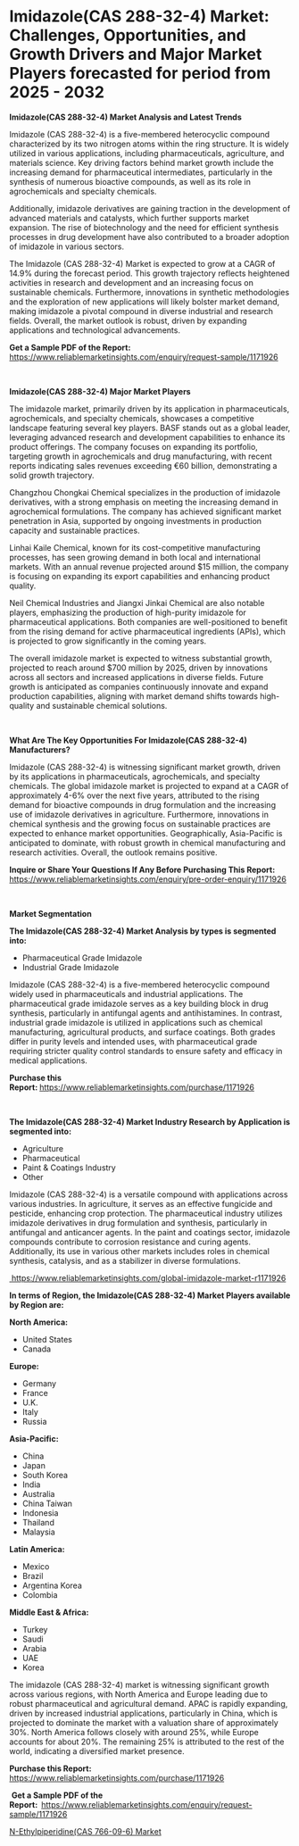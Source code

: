 <p><h1>Imidazole(CAS 288-32-4) Market: Challenges, Opportunities, and Growth Drivers and Major Market Players forecasted for period from 2025 - 2032</h1></p><p><strong>Imidazole(CAS 288-32-4) Market Analysis and Latest Trends</strong></p>
<p><p>Imidazole (CAS 288-32-4) is a five-membered heterocyclic compound characterized by its two nitrogen atoms within the ring structure. It is widely utilized in various applications, including pharmaceuticals, agriculture, and materials science. Key driving factors behind market growth include the increasing demand for pharmaceutical intermediates, particularly in the synthesis of numerous bioactive compounds, as well as its role in agrochemicals and specialty chemicals.</p><p>Additionally, imidazole derivatives are gaining traction in the development of advanced materials and catalysts, which further supports market expansion. The rise of biotechnology and the need for efficient synthesis processes in drug development have also contributed to a broader adoption of imidazole in various sectors.</p><p>The Imidazole (CAS 288-32-4) Market is expected to grow at a CAGR of 14.9% during the forecast period. This growth trajectory reflects heightened activities in research and development and an increasing focus on sustainable chemicals. Furthermore, innovations in synthetic methodologies and the exploration of new applications will likely bolster market demand, making imidazole a pivotal compound in diverse industrial and research fields. Overall, the market outlook is robust, driven by expanding applications and technological advancements.</p></p>
<p><strong>Get a Sample PDF of the Report:&nbsp;</strong> <a href="https://www.reliablemarketinsights.com/enquiry/request-sample/1171926?utm_campaign=2717&utm_medium=2&utm_source=Github&utm_content=ia&utm_term=03042025&utm_id=imidazolecas-288-32-4">https://www.reliablemarketinsights.com/enquiry/request-sample/1171926</a></p>
<p>&nbsp;</p>
<p><strong>Imidazole(CAS 288-32-4) Major Market Players</strong></p>
<p><p>The imidazole market, primarily driven by its application in pharmaceuticals, agrochemicals, and specialty chemicals, showcases a competitive landscape featuring several key players. BASF stands out as a global leader, leveraging advanced research and development capabilities to enhance its product offerings. The company focuses on expanding its portfolio, targeting growth in agrochemicals and drug manufacturing, with recent reports indicating sales revenues exceeding €60 billion, demonstrating a solid growth trajectory.</p><p>Changzhou Chongkai Chemical specializes in the production of imidazole derivatives, with a strong emphasis on meeting the increasing demand in agrochemical formulations. The company has achieved significant market penetration in Asia, supported by ongoing investments in production capacity and sustainable practices.</p><p>Linhai Kaile Chemical, known for its cost-competitive manufacturing processes, has seen growing demand in both local and international markets. With an annual revenue projected around $15 million, the company is focusing on expanding its export capabilities and enhancing product quality.</p><p>Neil Chemical Industries and Jiangxi Jinkai Chemical are also notable players, emphasizing the production of high-purity imidazole for pharmaceutical applications. Both companies are well-positioned to benefit from the rising demand for active pharmaceutical ingredients (APIs), which is projected to grow significantly in the coming years.</p><p>The overall imidazole market is expected to witness substantial growth, projected to reach around $700 million by 2025, driven by innovations across all sectors and increased applications in diverse fields. Future growth is anticipated as companies continuously innovate and expand production capabilities, aligning with market demand shifts towards high-quality and sustainable chemical solutions.</p></p>
<p>&nbsp;</p>
<p><strong>What Are The Key Opportunities For Imidazole(CAS 288-32-4) Manufacturers?</strong></p>
<p><p>Imidazole (CAS 288-32-4) is witnessing significant market growth, driven by its applications in pharmaceuticals, agrochemicals, and specialty chemicals. The global imidazole market is projected to expand at a CAGR of approximately 4-6% over the next five years, attributed to the rising demand for bioactive compounds in drug formulation and the increasing use of imidazole derivatives in agriculture. Furthermore, innovations in chemical synthesis and the growing focus on sustainable practices are expected to enhance market opportunities. Geographically, Asia-Pacific is anticipated to dominate, with robust growth in chemical manufacturing and research activities. Overall, the outlook remains positive.</p></p>
<p><strong>Inquire or Share Your Questions If Any Before Purchasing This Report:</strong> <a href="https://www.reliablemarketinsights.com/enquiry/pre-order-enquiry/1171926?utm_campaign=2717&utm_medium=2&utm_source=Github&utm_content=ia&utm_term=03042025&utm_id=imidazolecas-288-32-4">https://www.reliablemarketinsights.com/enquiry/pre-order-enquiry/1171926</a></p>
<p>&nbsp;</p>
<p><strong>Market Segmentation</strong></p>
<p><strong>The Imidazole(CAS 288-32-4) Market Analysis by types is segmented into:</strong></p>
<p><ul><li>Pharmaceutical Grade Imidazole</li><li>Industrial Grade Imidazole</li></ul></p>
<p><p>Imidazole (CAS 288-32-4) is a five-membered heterocyclic compound widely used in pharmaceuticals and industrial applications. The pharmaceutical grade imidazole serves as a key building block in drug synthesis, particularly in antifungal agents and antihistamines. In contrast, industrial grade imidazole is utilized in applications such as chemical manufacturing, agricultural products, and surface coatings. Both grades differ in purity levels and intended uses, with pharmaceutical grade requiring stricter quality control standards to ensure safety and efficacy in medical applications.</p></p>
<p><strong>Purchase this Report:&nbsp;</strong><a href="https://www.reliablemarketinsights.com/purchase/1171926?utm_campaign=2717&utm_medium=2&utm_source=Github&utm_content=ia&utm_term=03042025&utm_id=imidazolecas-288-32-4">https://www.reliablemarketinsights.com/purchase/1171926</a></p>
<p>&nbsp;</p>
<p><strong>The Imidazole(CAS 288-32-4) Market Industry Research by Application is segmented into:</strong></p>
<p><ul><li>Agriculture</li><li>Pharmaceutical</li><li>Paint & Coatings Industry</li><li>Other</li></ul></p>
<p><p>Imidazole (CAS 288-32-4) is a versatile compound with applications across various industries. In agriculture, it serves as an effective fungicide and pesticide, enhancing crop protection. The pharmaceutical industry utilizes imidazole derivatives in drug formulation and synthesis, particularly in antifungal and anticancer agents. In the paint and coatings sector, imidazole compounds contribute to corrosion resistance and curing agents. Additionally, its use in various other markets includes roles in chemical synthesis, catalysis, and as a stabilizer in diverse formulations.</p></p>
<p><a href="https://www.reliablemarketinsights.com/global-imidazole-market-r1171926?utm_campaign=2717&utm_medium=2&utm_source=Github&utm_content=ia&utm_term=03042025&utm_id=imidazolecas-288-32-4">&nbsp;https://www.reliablemarketinsights.com/global-imidazole-market-r1171926</a></p>
<p><strong>In terms of Region, the Imidazole(CAS 288-32-4) Market Players available by Region are:</strong></p>
<p>
    <p> <strong> North America: </strong>
        <ul>
            <li>United States</li>
            <li>Canada</li>
        </ul>
        </p> 
    <p> <strong> Europe: </strong>
        <ul>
            <li>Germany</li>
            <li>France</li>
            <li>U.K.</li>
            <li>Italy</li>
            <li>Russia</li>
        </ul>
        </p> 
    <p> <strong> Asia-Pacific: </strong>
        <ul>
            <li>China</li>
            <li>Japan</li>
            <li>South Korea</li>
            <li>India</li>
            <li>Australia</li>
            <li>China Taiwan</li>
            <li>Indonesia</li>
            <li>Thailand</li>
            <li>Malaysia</li>
        </ul>
        </p> 
    <p> <strong> Latin America: </strong>
        <ul>
            <li>Mexico</li>
            <li>Brazil</li>
            <li>Argentina Korea</li>
            <li>Colombia</li>
        </ul>
        </p> 
    <p> <strong> Middle East & Africa: </strong>
        <ul>
            <li>Turkey</li>
            <li>Saudi</li>
            <li>Arabia</li>
            <li>UAE</li>
            <li>Korea</li>
        </ul>
    </p>
    </p>
<p><p>The imidazole (CAS 288-32-4) market is witnessing significant growth across various regions, with North America and Europe leading due to robust pharmaceutical and agricultural demand. APAC is rapidly expanding, driven by increased industrial applications, particularly in China, which is projected to dominate the market with a valuation share of approximately 30%. North America follows closely with around 25%, while Europe accounts for about 20%. The remaining 25% is attributed to the rest of the world, indicating a diversified market presence.</p></p>
<p><strong>Purchase this Report: </strong><a href="https://www.reliablemarketinsights.com/purchase/1171926?utm_campaign=2717&utm_medium=2&utm_source=Github&utm_content=ia&utm_term=03042025&utm_id=imidazolecas-288-32-4">https://www.reliablemarketinsights.com/purchase/1171926</a></p>
<p>&nbsp;<strong>Get a Sample PDF of the Report:&nbsp;&nbsp;</strong><a href="https://www.reliablemarketinsights.com/enquiry/request-sample/1171926?utm_campaign=2717&utm_medium=2&utm_source=Github&utm_content=ia&utm_term=03042025&utm_id=imidazolecas-288-32-4">https://www.reliablemarketinsights.com/enquiry/request-sample/1171926</a></p>
<p><strong></strong></p>
<p><p><a href="https://github.com/vjorelaclliv/Market-Research-Report-List-1/blob/main/n-ethylpiperidinecas-766-09-6-market.md?utm_campaign=2717&utm_medium=2&utm_source=Github&utm_content=ia&utm_term=03042025&utm_id=imidazolecas-288-32-4">N-Ethylpiperidine(CAS 766-09-6) Market</a></p></p>